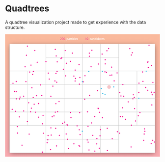 # Quadtrees

A quadtree visualization project made to get experience with the data structure.

![](screenshot.png)
